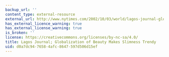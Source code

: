 ```yaml
---
backup_url: ''
content_type: external-resource
external_url: http://www.nytimes.com/2002/10/03/world/lagos-journal-globalization-of-beauty-makes-slimness-trendy.html?pagewanted=1
has_external_licence_warning: true
has_external_license_warning: true
is_broken: ''
license: https://creativecommons.org/licenses/by-nc-sa/4.0/
title: Lagos Journal; Globalization of Beauty Makes Slimness Trendy
uid: d0a7dc94-7658-4afc-8647-597d506d15ef
---
```

